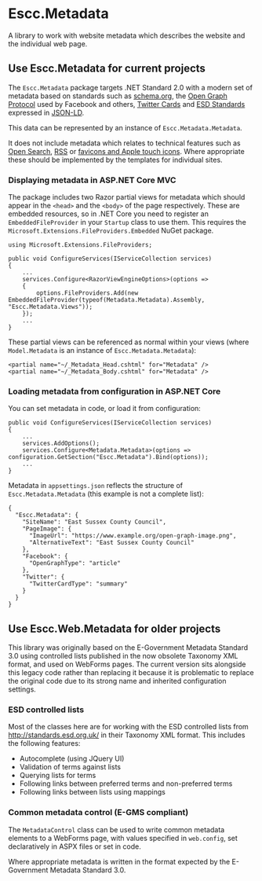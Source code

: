 # Escc.Metadata

A library to work with website metadata which describes the website and the individual web page. 

## Use Escc.Metadata for current projects

The `Escc.Metadata` package targets .NET Standard 2.0 with a modern set of metadata based on standards such as [schema.org](https://schema.org/), the [Open Graph Protocol](http://ogp.me/) used by Facebook and others, [Twitter Cards](https://developer.twitter.com/en/docs/tweets/optimize-with-cards/overview/abouts-cards.html) and [ESD Standards](https://standards.esd.org.uk/) expressed in [JSON-LD](https://json-ld.org/).

This data can be represented by an instance of `Escc.Metadata.Metadata`.

It does not include metadata which relates to technical features such as [Open Search](http://www.opensearch.org/Home), [RSS](https://en.wikipedia.org/wiki/RSS) or [favicons and Apple touch icons](https://realfavicongenerator.net/). Where appropriate these should be implemented by the templates for individual sites.

### Displaying metadata in ASP.NET Core MVC

The package includes two Razor partial views for metadata which should appear in the `<head>` and the `<body>` of the page respectively. These are embedded resources, so in .NET Core you need to register an `EmbeddedFileProvider` in your `Startup` class to use them. This requires the `Microsoft.Extensions.FileProviders.Embedded` NuGet package.

	using Microsoft.Extensions.FileProviders;

	public void ConfigureServices(IServiceCollection services)
    {
		...
		services.Configure<RazorViewEngineOptions>(options => 
        {
            options.FileProviders.Add(new EmbeddedFileProvider(typeof(Metadata.Metadata).Assembly, "Escc.Metadata.Views"));
        });
		...
	}

These partial views can be referenced as normal within your views (where `Model.Metadata` is an instance of `Escc.Metadata.Metadata`):

	<partial name="~/_Metadata_Head.cshtml" for="Metadata" />
	<partial name="~/_Metadata_Body.cshtml" for="Metadata" />

### Loading metadata from configuration in ASP.NET Core

You can set metadata in code, or load it from configuration:

	public void ConfigureServices(IServiceCollection services)
    {
		...
        services.AddOptions();
        services.Configure<Metadata.Metadata>(options => configuration.GetSection("Escc.Metadata").Bind(options));
		...
	} 


Metadata in `appsettings.json` reflects the structure of `Escc.Metadata.Metadata` (this example is not a complete list):

	{
	  "Escc.Metadata": {
	    "SiteName": "East Sussex County Council",
	    "PageImage": {
	      "ImageUrl": "https://www.example.org/open-graph-image.png",
	      "AlternativeText": "East Sussex County Council"
	    },
	    "Facebook": {
	      "OpenGraphType": "article"
	    },
	    "Twitter": {
	      "TwitterCardType": "summary"
	    }
	  }
	}

## Use Escc.Web.Metadata for older projects

This library was originally based on the E-Government Metadata Standard 3.0 using controlled lists published in the now obsolete Taxonomy XML format, and used on WebForms pages. The current version sits alongside this legacy code rather than replacing it because it is problematic to replace the original code due to its strong name and inherited configuration settings. 

### ESD controlled lists 

Most of the classes here are for working with the ESD controlled lists from <http://standards.esd.org.uk/> in their Taxonomy XML format. This includes the following features:

*  Autocomplete (using JQuery UI)
*  Validation of terms against lists
*  Querying lists for terms
*  Following links between preferred terms and non-preferred terms
*  Following links between lists using mappings

### Common metadata control (E-GMS compliant)

The `MetadataControl` class can be used to write common metadata elements to a WebForms page, with values specified in `web.config`, set declaratively in ASPX files or set in code.

Where appropriate metadata is written in the format expected by the E-Government Metadata Standard 3.0.  

